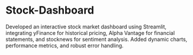 # Stock-Dashboard
Developed an interactive stock market dashboard using Streamlit, integrating yFinance for historical pricing, Alpha Vantage for financial statements, and stocknews for sentiment analysis. Added dynamic charts, performance metrics, and robust error handling.

